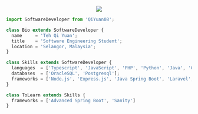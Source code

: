 <p align="center">
  <img src="https://media.giphy.com/media/M9gbBd9nbDrOTu1Mqx/giphy.gif" />
</p>

```js
import SoftwareDeveloper from 'QiYuan08';

class Bio extends SoftwareDeveloper {
  name     = 'Teh Qi Yuan';
  title    = 'Software Engineering Student';
  location = 'Selangor, Malaysia';
}

class Skills extends SoftwareDeveloper {
  languages  = ['Typescript', 'JavaScript', 'PHP', 'Python', 'Java', 'C', 'HTML && CSS' , 'PHP'];
  databases  = ['OracleSQL', 'Postgresql'];
  frameworks = ['Node.js', 'Express.js', 'Java Spring Boot', 'Laravel', 'ReactJS', 'React-Native', 'Inertia',];
}

class ToLearn extends Skills {
  frameworks = ['Advanced Spring Boot', 'Sanity']
}
```
